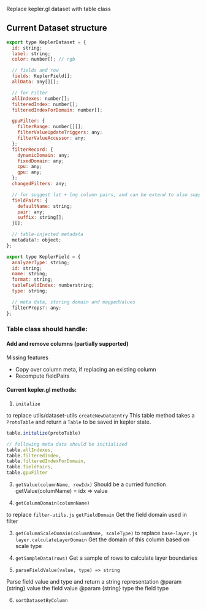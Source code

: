 Replace kepler.gl dataset with table class

## Current Dataset structure
```js
export type KeplerDataset = {
  id: string;
  label: string;
  color: number[]; // rgb

  // fields and row
  fields: KeplerField[];
  allData: any[][];

  // for Filter
  allIndexes: number[];
  filteredIndex: number[];
  filteredIndexForDomain: number[];

  gpuFilter: {
    filterRange: number[][];
    filterValueUpdateTriggers: any;
    filterValueAccessor: any;
  };
  filterRecord: {
    dynamicDomain: any;
    fixedDomain: any;
    cpu: any;
    gpu: any;
  };
  changedFilters: any;

  // for suggest lat + lng column pairs, and can be extend to also support auto assign visuals
  fieldPairs: {
    defaultName: string;
    pair: any;
    suffix: string[];
  }[];

  // table-injected metadata
  metadata?: object;
};

export type KeplerField = {
  analyzerType: string;
  id: string;
  name: string;
  format: string;
  tableFieldIndex: numberstring;
  type: string;

  // meta data, storing domain and mappedValues
  filterProps?: any;
};

```




### Table class should handle:

#### Add and remove columns (partially supported)

Missing features
  - Copy over column meta, if replacing an existing column
  - Recompute fieldPairs


#### Current kepler.gl methods:

1. `initalize`

to replace utils/dataset-utils `createNewDataEntry` This table method takes a `ProtoTable` and return a `Table` to be saved in kepler state.

```js
table.initalize(protoTable)

// following meta data should be initialized 
table.allIndexes,
table.filteredIndex,
table.filteredIndexForDomain,
table.fieldPairs,
table.gpuFilter
```

3. `getValue(columnName, rowIdx)`
Should be a curried function
getValue(columName) = idx => value

2. `getColumnDomain(columnName)`

to replace `filter-utils.js` `getFieldDomain`
Get the field domain used in filter

3. `getColumnScaleDomain(columnName, scaleType)`
to replace `base-layer.js` `layer.calculateLayerDomain`
Get the domain of this column based on scale type

4. `getSampleData(rows)`
Get a sample of rows to calculate layer boundaries

5. `parseFieldValue(value, type) => string`

Parse field value and type and return a string representation
@param {string} value the field value
@param {string} type the field type

6. `sortDatasetByColumn`